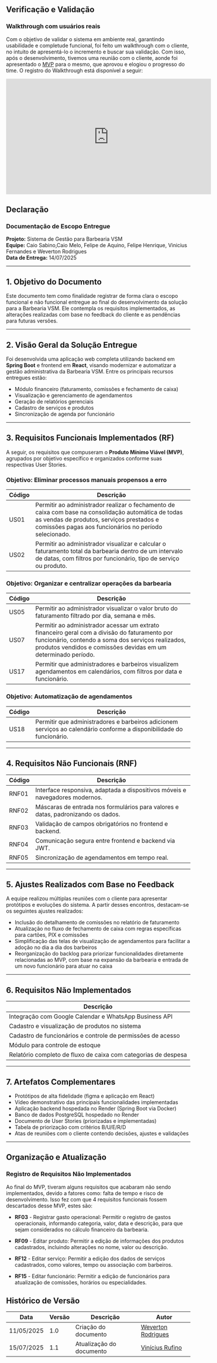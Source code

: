 ## Verificação e Validação

### Walkthrough com usuários reais

Com o objetivo de validar o sistema em ambiente real, garantindo usabilidade e completude funcional, foi feito um walkthrough com o cliente, no intuito de apresentá-lo o incremento e buscar sua validação. Com isso, após o desenvolvimento, tivemos uma reunião com o cliente, aonde foi apresentado o [MVP](../visao_prod_proj/backlog_produto.md)  para o mesmo, que aprovou e elogiou o progresso do time. O registro do Walkthrough está disponível a seguir:

<iframe width="560" height="315" src="https://www.youtube.com/embed/5tGY-Eudyas" title="YouTube video player" frameborder="0" allow="accelerometer; autoplay; clipboard-write; encrypted-media; gyroscope; picture-in-picture; web-share" referrerpolicy="strict-origin-when-cross-origin" allowfullscreen></iframe>

## Declaração

### Documentação de Escopo Entregue

**Projeto:** Sistema de Gestão para Barbearia VSM  
**Equipe:** Caio Sabino,Caio Melo, Felipe de Aquino, Felipe Henrique, Vinicius Fernandes e Weverton Rodrigues  
**Data de Entrega:** 14/07/2025

---

## 1. Objetivo do Documento

Este documento tem como finalidade registrar de forma clara o escopo funcional e não funcional entregue ao final do desenvolvimento da solução para a Barbearia VSM. Ele contempla os requisitos implementados, as alterações realizadas com base no feedback do cliente e as pendências para futuras versões.

---

## 2. Visão Geral da Solução Entregue

Foi desenvolvida uma aplicação web completa utilizando backend em **Spring Boot** e frontend em **React**, visando modernizar e automatizar a gestão administrativa da Barbearia VSM. Entre os principais recursos entregues estão:

* Módulo financeiro (faturamento, comissões e fechamento de caixa)
* Visualização e gerenciamento de agendamentos
* Geração de relatórios gerenciais
* Cadastro de serviços e produtos
* Sincronização de agenda por funcionário

---

## 3. Requisitos Funcionais Implementados (RF)

A seguir, os requisitos que compuseram o **Produto Mínimo Viável (MVP)**, agrupados por objetivo específico e organizados conforme suas respectivas User Stories.

### Objetivo: Eliminar processos manuais propensos a erro

| Código | Descrição                                                                                                                                                                                                  |
| ------ | ---------------------------------------------------------------------------------------------------------------------------------------------------------------------------------------------------------- |
| US01   | Permitir ao administrador realizar o fechamento de caixa com base na consolidação automática de todas as vendas de produtos, serviços prestados e comissões pagas aos funcionários no período selecionado. |
| US02   | Permitir ao administrador visualizar e calcular o faturamento total da barbearia dentro de um intervalo de datas, com filtros por funcionário, tipo de serviço ou produto.                                 |

### Objetivo: Organizar e centralizar operações da barbearia

| Código | Descrição                                                                                                                                                                                                             |
| ------ | --------------------------------------------------------------------------------------------------------------------------------------------------------------------------------------------------------------------- |
| US05   | Permitir ao administrador visualizar o valor bruto do faturamento filtrado por dia, semana e mês.                                                                                                                     |
| US07   | Permitir ao administrador acessar um extrato financeiro geral com a divisão do faturamento por funcionário, contendo a soma dos serviços realizados, produtos vendidos e comissões devidas em um determinado período. |
| US17   | Permitir que administradores e barbeiros visualizem agendamentos em calendários, com filtros por data e funcionário.                                                                                                  |

### Objetivo: Automatização de agendamentos

| Código | Descrição                                                                                                            |
| ------ | -------------------------------------------------------------------------------------------------------------------- |
| US18   | Permitir que administradores e barbeiros adicionem serviços ao calendário conforme a disponibilidade do funcionário. |

---

## 4. Requisitos Não Funcionais (RNF)

| Código | Descrição                                                                        |
| ------ | -------------------------------------------------------------------------------- |
| RNF01  | Interface responsiva, adaptada a dispositivos móveis e navegadores modernos.     |
| RNF02  | Máscaras de entrada nos formulários para valores e datas, padronizando os dados. |
| RNF03  | Validação de campos obrigatórios no frontend e backend.                          |
| RNF04  | Comunicação segura entre frontend e backend via JWT.                             |
| RNF05  | Sincronização de agendamentos em tempo real.                                     |

---

## 5. Ajustes Realizados com Base no Feedback

A equipe realizou múltiplas reuniões com o cliente para apresentar protótipos e evoluções do sistema. A partir desses encontros, destacam-se os seguintes ajustes realizados:

* Inclusão do detalhamento de comissões no relatório de faturamento
* Atualização no fluxo de fechamento de caixa com regras específicas para cartões, PIX e comissões
* Simplificação das telas de visualização de agendamentos para facilitar a adoção no dia a dia dos barbeiros
* Reorganização do backlog para priorizar funcionalidades diretamente relacionadas ao MVP, com base na expansão da barbearia e entrada de um novo funcionário para atuar no caixa

---

## 6. Requisitos Não Implementados

| Descrição                                                      |
| -------------------------------------------------------------- |
| Integração com Google Calendar e WhatsApp Business API         |
| Cadastro e visualização de produtos no sistema                 |
| Cadastro de funcionários e controle de permissões de acesso    |
| Módulo para controle de estoque                                |
| Relatório completo de fluxo de caixa com categorias de despesa |

---

## 7. Artefatos Complementares

* Protótipos de alta fidelidade (figma e aplicação em React)
* Vídeo demonstrativo das principais funcionalidades implementadas
* Aplicação backend hospedada no Render (Spring Boot via Docker)
* Banco de dados PostgreSQL hospedado no Render
* Documento de User Stories (priorizadas e implementadas)
* Tabela de priorização com critérios B/U/E/R/D
* Atas de reuniões com o cliente contendo decisões, ajustes e validações

---


## Organização e Atualização

### Registro de Requisitos Não Implementados

Ao final do MVP, tiveram alguns requisitos que acabaram não sendo implementados, devido a fatores como: falta de tempo e risco de desenvolvimento. Isso fez com que 4 requisitos funcionais fossem descartados desse MVP, estes são:

- **RF03** - Registrar gasto operacional: Permitir o registro de gastos operacionais, informando categoria, valor, data e descrição, para que sejam considerados no cálculo financeiro da barbearia.

- **RF09** - Editar produto: Permitir a edição de informações dos produtos cadastrados, incluindo alterações no nome, valor ou descrição.

- **RF12** - Editar serviço: Permitir a edição dos dados de serviços cadastrados, como valores, tempo ou associação com barbeiros.

- **RF15** - Editar funcionário: Permitir a edição de funcionários para atualização de comissões, horários ou especialidades.

## Histórico de Versão

|Data|Versão|Descrição|Autor|
|---|---|---|---|
| 11/05/2025| 1.0 | Criação do documento | [Weverton Rodrigues](https://github.com/vevetin) |
| 15/07/2025| 1.1 | Atualização do documento | [Vinícius Rufino](https://github.com/RufinoVfR) |
